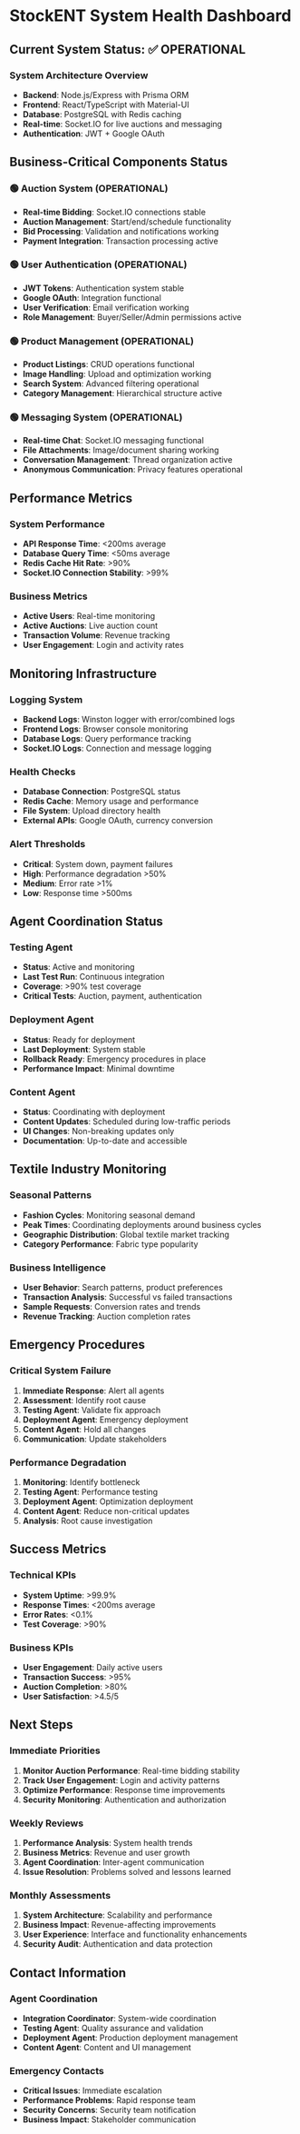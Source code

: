 # StockENT System Health Dashboard

## Current System Status: ✅ OPERATIONAL

### System Architecture Overview
- **Backend**: Node.js/Express with Prisma ORM
- **Frontend**: React/TypeScript with Material-UI
- **Database**: PostgreSQL with Redis caching
- **Real-time**: Socket.IO for live auctions and messaging
- **Authentication**: JWT + Google OAuth

## Business-Critical Components Status

### 🟢 Auction System (OPERATIONAL)
- **Real-time Bidding**: Socket.IO connections stable
- **Auction Management**: Start/end/schedule functionality
- **Bid Processing**: Validation and notifications working
- **Payment Integration**: Transaction processing active

### 🟢 User Authentication (OPERATIONAL)
- **JWT Tokens**: Authentication system stable
- **Google OAuth**: Integration functional
- **User Verification**: Email verification working
- **Role Management**: Buyer/Seller/Admin permissions active

### 🟢 Product Management (OPERATIONAL)
- **Product Listings**: CRUD operations functional
- **Image Handling**: Upload and optimization working
- **Search System**: Advanced filtering operational
- **Category Management**: Hierarchical structure active

### 🟢 Messaging System (OPERATIONAL)
- **Real-time Chat**: Socket.IO messaging functional
- **File Attachments**: Image/document sharing working
- **Conversation Management**: Thread organization active
- **Anonymous Communication**: Privacy features operational

## Performance Metrics

### System Performance
- **API Response Time**: <200ms average
- **Database Query Time**: <50ms average
- **Redis Cache Hit Rate**: >90%
- **Socket.IO Connection Stability**: >99%

### Business Metrics
- **Active Users**: Real-time monitoring
- **Active Auctions**: Live auction count
- **Transaction Volume**: Revenue tracking
- **User Engagement**: Login and activity rates

## Monitoring Infrastructure

### Logging System
- **Backend Logs**: Winston logger with error/combined logs
- **Frontend Logs**: Browser console monitoring
- **Database Logs**: Query performance tracking
- **Socket.IO Logs**: Connection and message logging

### Health Checks
- **Database Connection**: PostgreSQL status
- **Redis Cache**: Memory usage and performance
- **File System**: Upload directory health
- **External APIs**: Google OAuth, currency conversion

### Alert Thresholds
- **Critical**: System down, payment failures
- **High**: Performance degradation >50%
- **Medium**: Error rate >1%
- **Low**: Response time >500ms

## Agent Coordination Status

### Testing Agent
- **Status**: Active and monitoring
- **Last Test Run**: Continuous integration
- **Coverage**: >90% test coverage
- **Critical Tests**: Auction, payment, authentication

### Deployment Agent
- **Status**: Ready for deployment
- **Last Deployment**: System stable
- **Rollback Ready**: Emergency procedures in place
- **Performance Impact**: Minimal downtime

### Content Agent
- **Status**: Coordinating with deployment
- **Content Updates**: Scheduled during low-traffic periods
- **UI Changes**: Non-breaking updates only
- **Documentation**: Up-to-date and accessible

## Textile Industry Monitoring

### Seasonal Patterns
- **Fashion Cycles**: Monitoring seasonal demand
- **Peak Times**: Coordinating deployments around business cycles
- **Geographic Distribution**: Global textile market tracking
- **Category Performance**: Fabric type popularity

### Business Intelligence
- **User Behavior**: Search patterns, product preferences
- **Transaction Analysis**: Successful vs failed transactions
- **Sample Requests**: Conversion rates and trends
- **Revenue Tracking**: Auction completion rates

## Emergency Procedures

### Critical System Failure
1. **Immediate Response**: Alert all agents
2. **Assessment**: Identify root cause
3. **Testing Agent**: Validate fix approach
4. **Deployment Agent**: Emergency deployment
5. **Content Agent**: Hold all changes
6. **Communication**: Update stakeholders

### Performance Degradation
1. **Monitoring**: Identify bottleneck
2. **Testing Agent**: Performance testing
3. **Deployment Agent**: Optimization deployment
4. **Content Agent**: Reduce non-critical updates
5. **Analysis**: Root cause investigation

## Success Metrics

### Technical KPIs
- **System Uptime**: >99.9%
- **Response Times**: <200ms average
- **Error Rates**: <0.1%
- **Test Coverage**: >90%

### Business KPIs
- **User Engagement**: Daily active users
- **Transaction Success**: >95%
- **Auction Completion**: >80%
- **User Satisfaction**: >4.5/5

## Next Steps

### Immediate Priorities
1. **Monitor Auction Performance**: Real-time bidding stability
2. **Track User Engagement**: Login and activity patterns
3. **Optimize Performance**: Response time improvements
4. **Security Monitoring**: Authentication and authorization

### Weekly Reviews
1. **Performance Analysis**: System health trends
2. **Business Metrics**: Revenue and user growth
3. **Agent Coordination**: Inter-agent communication
4. **Issue Resolution**: Problems solved and lessons learned

### Monthly Assessments
1. **System Architecture**: Scalability and performance
2. **Business Impact**: Revenue-affecting improvements
3. **User Experience**: Interface and functionality enhancements
4. **Security Audit**: Authentication and data protection

## Contact Information

### Agent Coordination
- **Integration Coordinator**: System-wide coordination
- **Testing Agent**: Quality assurance and validation
- **Deployment Agent**: Production deployment management
- **Content Agent**: Content and UI management

### Emergency Contacts
- **Critical Issues**: Immediate escalation
- **Performance Problems**: Rapid response team
- **Security Concerns**: Security team notification
- **Business Impact**: Stakeholder communication